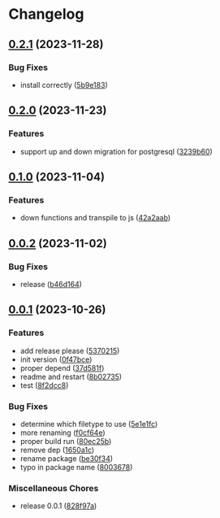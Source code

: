 # Changelog

## [0.2.1](https://github.com/ScopeSV/kyseline/compare/v0.2.0...v0.2.1) (2023-11-28)


### Bug Fixes

* install correctly ([5b9e183](https://github.com/ScopeSV/kyseline/commit/5b9e1838aacabe4587d862dbc6e44eea0c555e17))

## [0.2.0](https://github.com/ScopeSV/kyseline/compare/v0.1.0...v0.2.0) (2023-11-23)


### Features

* support up and down migration for postgresql ([3239b60](https://github.com/ScopeSV/kyseline/commit/3239b6022845149696cbddc390b28fbd98ca549c))

## [0.1.0](https://github.com/ScopeSV/kyseline/compare/v0.0.2...v0.1.0) (2023-11-04)


### Features

* down functions and transpile to js ([42a2aab](https://github.com/ScopeSV/kyseline/commit/42a2aab773c17cb8311bd40c894279620ba69cba))

## [0.0.2](https://github.com/ScopeSV/kyseline/compare/v0.0.1...v0.0.2) (2023-11-02)


### Bug Fixes

* release ([b46d164](https://github.com/ScopeSV/kyseline/commit/b46d164c17886ed5024760703225b7e79814720a))

## [0.0.1](https://github.com/ScopeSV/kyseline/compare/v1.3.0...v0.0.1) (2023-10-26)


### Features

* add release please ([5370215](https://github.com/ScopeSV/kyseline/commit/5370215f788bd494891ddfd62452356cc06d2865))
* init version ([0f47bce](https://github.com/ScopeSV/kyseline/commit/0f47bcef078cd701cb291a38419fd96340d6985c))
* proper depend ([37d581f](https://github.com/ScopeSV/kyseline/commit/37d581fc7335ed547ec5f50c8c159b2b54bc1790))
* readme and restart ([8b02735](https://github.com/ScopeSV/kyseline/commit/8b027350e07847d688e6ec67c30f4a5337faa5f6))
* test ([8f2dcc8](https://github.com/ScopeSV/kyseline/commit/8f2dcc81168486acc8431b2fd937823267670300))


### Bug Fixes

* determine which filetype to use ([5e1e1fc](https://github.com/ScopeSV/kyseline/commit/5e1e1fcd8e965d50ac0b1bdc4d168c3b18657216))
* more renaming ([f0cf64e](https://github.com/ScopeSV/kyseline/commit/f0cf64e5b71e3d86aab9788eb479e0865c4b4419))
* proper build run ([80ec25b](https://github.com/ScopeSV/kyseline/commit/80ec25b6f0043c034efd817662c54f092c783506))
* remove dep ([1650a1c](https://github.com/ScopeSV/kyseline/commit/1650a1c307e22d0cda522032325b47e55b14339c))
* rename package ([be30f34](https://github.com/ScopeSV/kyseline/commit/be30f34e19488697c93fdea2323790f226f6281b))
* typo in package name ([8003678](https://github.com/ScopeSV/kyseline/commit/80036782f0c2e96d41652e97a066a295249aa4e5))


### Miscellaneous Chores

* release 0.0.1 ([828f97a](https://github.com/ScopeSV/kyseline/commit/828f97aac3ee57f961209e0bcec90c4710a1abfe))
